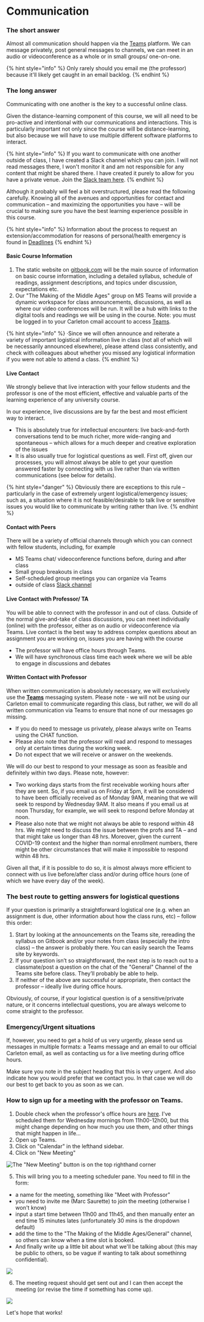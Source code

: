 # Communication

### The short answer

Almost all communication should happen via the [Teams](../../digital-tools/teams.md) platform. We can message privately, post general messages to channels, we can meet in an audio or videoconference as a whole or in small groups/ one-on-one.

{% hint style="info" %}
Only rarely should you email me \(the professor\) because it'll likely get caught in an email backlog. 
{% endhint %}

### The long answer

Communicating with one another is the key to a successful online class. 

Given the distance-learning component of this course, we will all need to be pro-active and intentional with our communications and interactions. This is particularly important not only since the course will be distance-learning, but also because we will have to use multiple different software platforms to interact.

{% hint style="info" %}
If you want to communicate with one another outside of class, I have created a Slack channel which you can join. I will not read messages there, I won't monitor it and am not responsible for any content that might be shared there. I have created it purely to allow for you have a private venue. Join the [Slack team here](https://join.slack.com/t/themakingofth-9xj7609/shared_invite/zt-gz9ve08l-uXsMeht_jzHzAOByEDL8Ng). 
{% endhint %}

Although it probably will feel a bit overstructured, please read the following carefully. Knowing all of the avenues and opportunities for contact and communication – and maximizing the opportunities you have – will be crucial to making sure you have the best learning experience possible in this course.

{% hint style="info" %}
Information about the process to request an extension/accommodation for reasons of personal/health emergency is found in [Deadlines](../deadlines.md)
{% endhint %}

#### **Basic Course Information** 

1. The static website on [gitbook.com](https://app.gitbook.com/@marc-saurette/s/the-making-of-the-middle-ages/) will be the main source of information on basic course information, including a detailed syllabus, schedule of readings, assignment descriptions, and topics under discussion, expectations etc. 
2. Our "The Making of the Middle Ages" group on MS Teams will provide a dynamic workspace for class announcements, discussions, as well as where our video conferences will be run. It will be a hub with links to the digital tools and readings we will be using in the course.  Note: you must be logged in to your Carleton cmail account to access [Teams](../../digital-tools/teams.md). 

{% hint style="info" %}
·Since we will often announce and reiterate a variety of important logistical information live in class \(not all of which will be necessarily announced elsewhere\), please attend class consistently, and check with colleagues about whether you missed any logistical information if you were not able to attend a class.
{% endhint %}

#### **Live Contact**

We strongly believe that live interaction with your fellow students and the professor is one of the most efficient, effective and valuable parts of the learning experience of any university course. 

In our experience, live discussions are by far the best and most efficient way to interact. 

* This is absolutely true for intellectual encounters: live back-and-forth conversations tend to be much richer, more wide-ranging and spontaneous – which allows for a much deeper and creative exploration of the issues
*  It is also usually true for logistical questions as well. First off, given our processes, you will almost always be able to get your question answered faster by connecting with us live rather than via written communications \(see below for details\).

{% hint style="danger" %}
 Obviously there are exceptions to this rule – particularly in the case of extremely urgent logistical/emergency issues; such as, a situation where it is not feasible/desirable to talk live or sensitive issues you would like to communicate by writing rather than live.
{% endhint %}

#### **Contact with Peers**

There will be a variety of official channels through which you can connect with fellow students, including, for example

* MS Teams chat/ videoconference functions before, during and after class
* Small group breakouts in class
* Self-scheduled group meetings you can organize via Teams
* outside of class [Slack channel](https://join.slack.com/t/themakingofth-9xj7609/shared_invite/zt-gz9ve08l-uXsMeht_jzHzAOByEDL8Ng)

#### **Live Contact with Professor/ TA** 

You will be able to connect with the professor  in and out of class. Outside of the normal give-and-take of class discussions, you can meet individually \(online\) with the professor, either as on audio or videoconference via Teams. Live contact is the best way to address complex questions about an assignment you are working on, issues you are having with the course 

* The professor will have office hours through Teams.
* We will have synchronous class time each week where we will be able to engage in discussions and debates

#### **Written Contact with Professor**

When written communication is absolutely necessary, we will exclusively use the [**Teams**](../../digital-tools/teams.md) messaging system. Please note - we will not be using our Carleton email to communicate regarding this class, but rather, we will do all written communication via Teams to ensure that none of our messages go missing.

* If you do need to message us privately, please always write on Teams using the CHAT function. 
* Please also note that the professor will read and respond to  messages only at certain times during the working week.
* Do not expect that we will receive or answer on the weekends.

We will do our best to respond to your message as soon as feasible and definitely within two days. Please note, however:

* Two working days starts from the first receivable working hours after they are sent. So, if you email us on Friday at 5pm, it will be considered to have been officially received as of Monday 9AM, meaning that we will seek to respond by Wednesday 9AM. It also means if you email us at noon Thursday, for example, we will seek to respond before Monday at noon.
* Please also note that we might not always be able to respond within 48 hrs. We might need to discuss the issue between the profs and TA – and that might take us longer than 48 hrs. Moreover, given the current COVID-19 context and the higher than normal enrollment numbers, there might be other circumstances that will make it impossible to respond within 48 hrs.

Given all that, if it is possible to do so, it is almost always more efficient to connect with us live before/after class and/or during office hours \(one of which we have every day of the week\).

### **The best route to getting answers for logistical questions**

If your question is primarily a straightforward logistical one \(e.g. when an assignment is due, other information about how the class runs, etc\) – follow this order:

1. Start by looking at the announcements on the Teams site, rereading the syllabus on Gitbook and/or your notes from class \(especially the intro class\) – the answer is probably there. You can easily search the Teams site by keywords.
2. If your question isn’t so straightforward, the next step is to reach out to a classmate/post a question on the chat of the "General" Channel of the Teams site before class. They’ll probably be able to help.
3.  If neither of the above are successful or appropriate, then contact the professor – ideally live during office hours.

Obviously, of course, if your logistical question is of a sensitive/private nature, or it concerns intellectual questions, you are always welcome to come straight to the professor.

### **Emergency/Urgent situations**

If, however, you need to get a hold of us very urgently, please send us messages in multiple formats: a Teams message and an email to our official Carleton email, as well as contacting us for a live meeting during office hours.

Make sure you note in the subject heading that this is very urgent. And also indicate how you would prefer that we contact you. In that case we will do our best to get back to you as soon as we can.

### How to sign up for a meeting with the professor on Teams. 

1. Double check when the professor's office hours are [here](../your-professor.md). I've scheduled them for Wednesday mornings from 11h00-12h00, but this might change depending on how much you use them, and other things that might happen in life...
2. Open up Teams. 
3. Click on "Calendar" in the lefthand sidebar.
4. Click on "New Meeting"

![The &quot;New Meeting&quot; button is on the top righthand corner](../../../.gitbook/assets/screen-shot-2020-08-31-at-1.37.28-pm.png)

5. This will bring you to a meeting scheduler pane. You need to fill in the form: 

* a name for the meeting, something like "Meet with Professor"
* you need to invite me \(Marc Saurette\) to join the meeting \(otherwise I won't know\)
* input a start time between 11h00 and 11h45, and then manually enter an end time 15 minutes lates \(unfortunately 30 mins is the dropdown default\)
* add the time to the "The Making of the Middle Ages/General" channel, so others can know when a time slot is booked. 
* And finally write up a little bit about what we'll be talking about \(this may be public to others, so be vague if wanting to talk about somethinng confidential\). 

![](../../../.gitbook/assets/screen-shot-2020-08-31-at-1.39.24-pm.png)

6. The meeting request should get sent out and I can then accept the meeting \(or revise the time if something has come up\).

![](../../../.gitbook/assets/screen-shot-2020-08-31-at-1.39.41-pm.png)

Let's hope that works!

